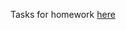 Tasks for homework <a href="https://github.com/TelerikAcademy/JavaScript-Fundamentals/blob/master/Topics/04.%20Operators%20and%20Expressions/homework/">here</a>
